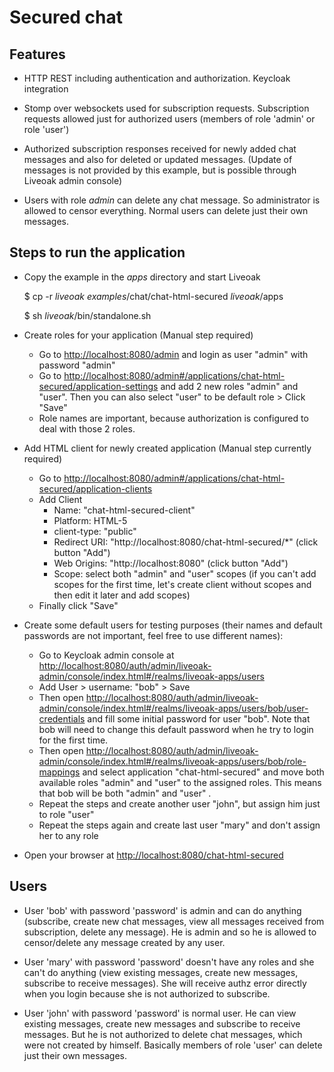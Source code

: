 Secured chat
============
Features
--------
* HTTP REST including authentication and authorization. Keycloak integration

* Stomp over websockets used for subscription requests. Subscription requests allowed just for authorized users (members of role 'admin' or role 'user')

* Authorized subscription responses received for newly added chat messages and also for deleted or updated messages. (Update of messages is not provided by this example, but is possible through Liveoak admin console)

* Users with role _admin_ can delete any chat message. So administrator is allowed to censor everything. Normal users can delete just their own messages.

Steps to run the application
----------------------------
* Copy the example in the _apps_ directory and start Liveoak

	$ cp -r _liveoak examples_/chat/chat-html-secured _liveoak_/apps
	
	$ sh _liveoak_/bin/standalone.sh

* Create roles for your application (Manual step required)
  * Go to [http://localhost:8080/admin](http://localhost:8080/admin) and login as user "admin" with password "admin"
  * Go to [http://localhost:8080/admin#/applications/chat-html-secured/application-settings](http://localhost:8080/admin#/applications/chat-html-secured/application-settings) and add 2 new roles "admin" and "user". Then you can also select "user" to be default role > Click "Save"
  * Role names are important, because authorization is configured to deal with those 2 roles.

* Add HTML client for newly created application (Manual step currently required)

  * Go to [http://localhost:8080/admin#/applications/chat-html-secured/application-clients](http://localhost:8080/admin#/applications/chat-html-secured/application-clients)
  * Add Client
    * Name: "chat-html-secured-client"
    * Platform: HTML-5
    * client-type: "public"
    * Redirect URI: "http://localhost:8080/chat-html-secured/*" (click button "Add")
    * Web Origins: "http://localhost:8080" (click button "Add")
    * Scope: select both "admin" and "user" scopes (if you can't add scopes for the first time, let's create client without scopes and then edit it later and add scopes)
  * Finally click "Save"

* Create some default users for testing purposes (their names and default passwords are not important, feel free to use different names):
  * Go to Keycloak admin console at [http://localhost:8080/auth/admin/liveoak-admin/console/index.html#/realms/liveoak-apps/users](http://localhost:8080/auth/admin/liveoak-admin/console/index.html#/realms/liveoak-apps/users)
  * Add User > username: "bob" > Save
  * Then open [http://localhost:8080/auth/admin/liveoak-admin/console/index.html#/realms/liveoak-apps/users/bob/user-credentials](http://localhost:8080/auth/admin/liveoak-admin/console/index.html#/realms/liveoak-apps/users/bob/user-credentials) and fill some initial password for user "bob". Note that bob will need to change this default password when he try to login for the first time.
  * Then open [http://localhost:8080/auth/admin/liveoak-admin/console/index.html#/realms/liveoak-apps/users/bob/role-mappings](http://localhost:8080/auth/admin/liveoak-admin/console/index.html#/realms/liveoak-apps/users/bob/role-mappings) and select application "chat-html-secured" and move both available roles "admin" and "user" to the assigned roles. This means that bob will be both "admin" and "user" .
  * Repeat the steps and create another user "john", but assign him just to role "user"
  * Repeat the steps again and create last user "mary" and don't assign her to any role

* Open your browser at [http://localhost:8080/chat-html-secured](http://localhost:8080/chat-html-secured)

Users
-----
- User 'bob' with password 'password' is admin and can do anything (subscribe, create new chat messages, view all messages received from subscription, delete any message). He is admin and so he is allowed to censor/delete any message created by any user.

- User 'mary' with password 'password' doesn't have any roles and she can't do anything (view existing messages, create new messages, subscribe to receive messages). She will receive authz error directly
 when you login because she is not authorized to subscribe.

- User 'john' with password 'password' is normal user. He can view existing messages, create new messages and subscribe to receive messages. But he is not authorized
to delete chat messages, which were not created by himself. Basically members of role 'user' can delete just their own messages.


